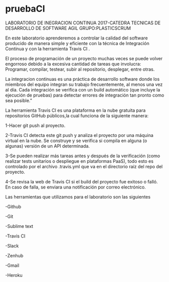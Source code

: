 # pruebaCI
LABORATORIO DE INEGRACION CONTINUA 2017-CATEDRA TECNICAS DE DESARROLLO DE SOFTWARE AGIL
GRUPO:PLASTICSCRUM

En este laboratorio aprenderemos a controlar la calidad del software producido de manera simple y eficiente con la técnica de Integración Contínua y con la herramienta  Travis CI .

El proceso de programación de un proyecto muchas veces se puede volver engorroso debido a la excesiva cantidad de tareas que involucra: Programar, compilar, testear, subir al repositorio, desplegar, entre otras.

La integracion continuas es una práctica de desarrollo software donde los miembros del equipo integran su trabajo frecuentemente, al menos una vez al día. Cada integración se verifica con un build automático (que incluye la ejecución de pruebas) para detectar errores de integración tan pronto como sea posible.”

La herramienta Travis CI es una plataforma en la nube gratuita para repositorios GitHub públicos,la cual funciona de la siguiente manera:

1-Hacer git push al proyecto.

2-Travis CI detecta este git push y analiza el proyecto por una máquina virtual en la nube. Se construye y se verifica si compila en alguna (o algunas) versión de un API determinada.

3-Se pueden realizar más tareas antes y después de la verificación (como realizar tests unitarios o despliegue en plataformas PaaS), todo esto es controlado por el archivo .travis.yml que va en el directorio raíz del repo del proyecto.

4-Se revisa la web de Travis CI si el build del proyecto fue exitoso o falló. En caso de falla, se enviara una notificación por correo electrónico.

Las herramientas que utilizamos para el laboratorio son las siguientes

-Github

-Git

-Sublime text

-Travis CI

-Slack

-Zenhub

-Gmail

-Heroku

